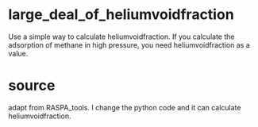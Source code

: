 # large_deal_of_heliumvoidfraction
Use a simple way to calculate heliumvoidfraction. If you calculate the adsorption of methane in high pressure, you need heliumvoidfraction as a value.
# source
adapt from RASPA_tools. I change the python code and it can calculate heliumvoidfraction.
